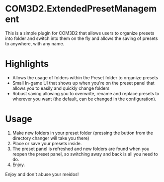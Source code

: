 # COM3D2.ExtendedPresetManagement
This is a simple plugin for COM3D2 that allows users to organize presets into folder and switch into them on the fly and allows the saving of presets to anywhere, with any name.

# Highlights #

- Allows the usage of folders within the Preset folder to organize presets
- Small In-game UI that shows up when you're on the preset panel that allows you to easily and quickly change folders
- Robust saving allowing you to overwrite, rename and replace presets to wherever you want (the default, can be changed in the configuration).

# Usage # 

1. Make new folders in your preset folder (pressing the button from the directory changer will take you there)
2. Place or save your presets inside.
3. The preset panel is refreshed and new folders are found when you reopen the preset panel, so switching away and back is all you need to do.
4. Enjoy.

Enjoy and don't abuse your meidos!
